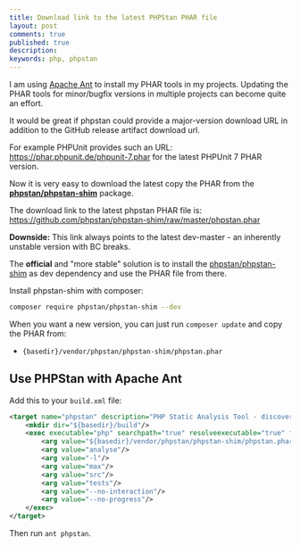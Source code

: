 ```yaml
---
title: Download link to the latest PHPStan PHAR file
layout: post
comments: true
published: true
description: 
keywords: php, phpstan
---
```


I am using [Apache Ant](https://ant.apache.org/) to install my PHAR tools in my projects. Updating the PHAR tools for minor/bugfix versions in multiple projects can become quite an effort.

It would be great if phpstan could provide a major-version download URL in addition to the GitHub release artifact download url.

For example PHPUnit provides such an URL: <https://phar.phpunit.de/phpunit-7.phar> for the latest PHPUnit 7 PHAR version.

Now it is very easy to download the latest copy the PHAR from the **[phpstan/phpstan-shim](https://github.com/phpstan/phpstan-shim)** package.

The download link to the latest phpstan PHAR file is: <https://github.com/phpstan/phpstan-shim/raw/master/phpstan.phar>

**Downside:** This link always points to the latest dev-master - an inherently unstable version with BC breaks.

The **official** and "more stable" solution is to install the [phpstan/phpstan-shim](https://github.com/phpstan/phpstan-shim) as dev dependency and use the PHAR file from there.

Install phpstan-shim with composer: 

```bash
composer require phpstan/phpstan-shim --dev
```

When you want a new version, you can just run `composer update` and copy the PHAR from:
 
* `{basedir}/vendor/phpstan/phpstan-shim/phpstan.phar`


## Use PHPStan with Apache Ant

Add this to your `build.xml` file:

```xml
<target name="phpstan" description="PHP Static Analysis Tool - discover bugs in your code without running it">
    <mkdir dir="${basedir}/build"/>
    <exec executable="php" searchpath="true" resolveexecutable="true" failonerror="true">
        <arg value="${basedir}/vendor/phpstan/phpstan-shim/phpstan.phar"/>
        <arg value="analyse"/>
        <arg value="-l"/>
        <arg value="max"/>
        <arg value="src"/>
        <arg value="tests"/>
        <arg value="--no-interaction"/>
        <arg value="--no-progress"/>
    </exec>
</target>
```

Then run `ant phpstan`.


